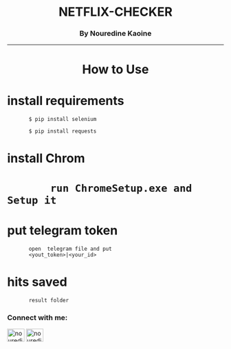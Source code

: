 <h1 align="center">NETFLIX-CHECKER</h1>
<h3 align="center">By Nouredine Kaoine</h3>
<hr align="center">
<h1 align="center"> How to Use</h1>


<h1> install requirements </h1>


<p align="left"> 

           $ pip install selenium 
           


</p>
<p align="left"> 

           $ pip install requests
           


</p>
<h1> install Chrom </h1>
<h1><p align="left"> 

           run ChromeSetup.exe and Setup it


</p></h1>
           
 <h1> put telegram token </h1>

<p align="left"> 

           open  telegram file and put 
           <yout_token>|<your_id>
                  
           


</p>

</p></h1>
           
 <h1 color="red" align="left"> hits saved </h1>

<p align="left"> 

           result folder
                  
          

</p>





<h3 align="left">Connect with me:</h3>
<p align="left">
<a href="https://instagram.com/nouredinekn" target="blank"><img align="center" src="https://raw.githubusercontent.com/rahuldkjain/github-profile-readme-generator/master/src/images/icons/Social/instagram.svg" alt="nouredinekn" height="30" width="40" /></a>
 <a href="https://t.me/n2k4n" target="blank"><img align="center" src="https://upload.wikimedia.org/wikipedia/commons/8/83/Telegram_2019_Logo.svg" alt="nouredinekn" height="30" width="40" /></a>
</p>
